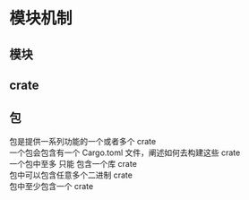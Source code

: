 # 模块机制

## 模块

## crate

## 包
包是提供一系列功能的一个或者多个 crate  
一个包会包含有一个 Cargo.toml 文件，阐述如何去构建这些 crate  
一个包中至多 只能 包含一个库 crate  
包中可以包含任意多个二进制 crate  
包中至少包含一个 crate